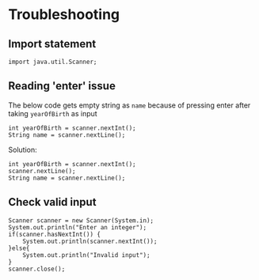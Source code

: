 # Troubleshooting
## Import statement
```
import java.util.Scanner;
```
## Reading 'enter' issue
The below code gets empty string as `name` because of pressing enter after taking `yearOfBirth`  as input
```
int yearOfBirth = scanner.nextInt();
String name = scanner.nextLine();
```
Solution:
```
int yearOfBirth = scanner.nextInt();
scanner.nextLine();
String name = scanner.nextLine();
```

## Check valid input 
```
Scanner scanner = new Scanner(System.in);
System.out.println("Enter an integer");
if(scanner.hasNextInt()) {
    System.out.println(scanner.nextInt());
}else{
    System.out.println("Invalid input");
}
scanner.close();
```
